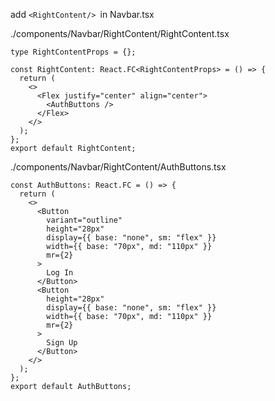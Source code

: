 add ```<RightContent/> ```in Navbar.tsx

./components/Navbar/RightContent/RightContent.tsx
```tsx
type RightContentProps = {};

const RightContent: React.FC<RightContentProps> = () => {
  return (
    <>
      <Flex justify="center" align="center">
        <AuthButtons />
      </Flex>
    </>
  );
};
export default RightContent;
```

./components/Navbar/RightContent/AuthButtons.tsx
```tsx
const AuthButtons: React.FC = () => {
  return (
    <>
      <Button
        variant="outline"
        height="28px"
        display={{ base: "none", sm: "flex" }}
        width={{ base: "70px", md: "110px" }}
        mr={2}
      >
        Log In
      </Button>
      <Button
        height="28px"
        display={{ base: "none", sm: "flex" }}
        width={{ base: "70px", md: "110px" }}
        mr={2}
      >
        Sign Up
      </Button>
    </>
  );
};
export default AuthButtons;

```